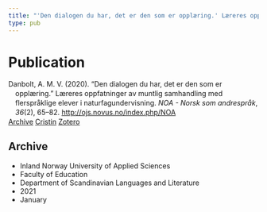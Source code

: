 ```yaml
---
title: "'Den dialogen du har, det er den som er opplæring.' Læreres oppfatninger av muntlig samhandling med flerspråklige elever i naturfagundervisning."
type: pub
---
```

<h1>Publication</h1>
<article id="csl-bib-container-P45JR2SD" class="csl-bib-container">
  <div class="csl-bib-body" style="line-height: 1.35; padding-left: 1em; text-indent:-1em;">
  <div class="csl-entry">Danbolt, A. M. V. (2020). &#x201C;Den dialogen du har, det er den som er oppl&#xE6;ring.&#x201D; L&#xE6;reres oppfatninger av muntlig samhandling med flerspr&#xE5;klige elever i naturfagundervisning. <i>NOA - Norsk som andrespr&#xE5;k</i>, <i>36</i>(2), 65&#x2013;82. <a href="http://ojs.novus.no/index.php/NOA">http://ojs.novus.no/index.php/NOA</a></div>
</div>
  <div class="csl-bib-buttons">
    <a href="#taxonomy-article-P45JR2SD" class="csl-bib-button">Archive</a>
    <a href="https://app.cristin.no/results/show.jsf?id=1873135" alt="Cristin URL" class="csl-bib-button">Cristin</a>
    <a href="http://zotero.org/groups/5022929/items/P45JR2SD" alt="Zotero URL" class="csl-bib-button">Zotero</a>
  </div>
  <div id="csl-bib-meta-container-P45JR2SD"></div>
</article>
<div id="csl-bib-meta-P45JR2SD" class="csl-bib-meta">
  <article id="taxonomy-article-P45JR2SD" class="taxonomy-article">
    <h1>Archive</h1>
    <ul>
      <li>Inland Norway University of Applied Sciences</li>
      <li>Faculty of Education</li>
      <li>Department of Scandinavian Languages and Literature</li>
      <li>2021</li>
      <li>January</li>
    </ul>
  </article>
</div>
